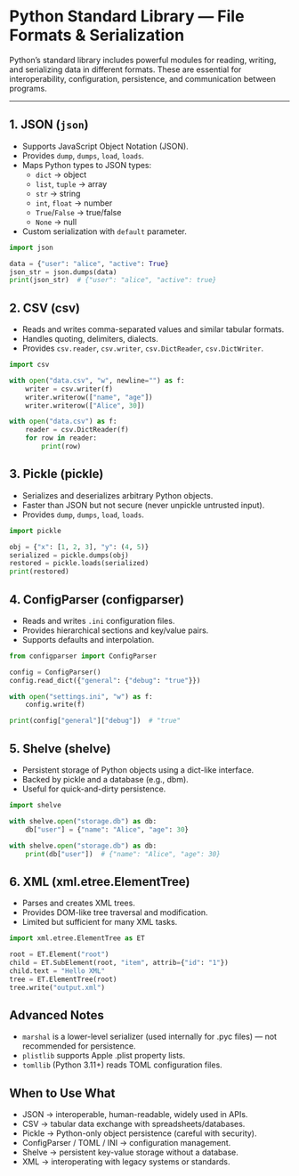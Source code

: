 # Python Standard Library — File Formats & Serialization

Python’s standard library includes powerful modules for reading, writing, and serializing data in different formats. These are essential for interoperability, configuration, persistence, and communication between programs.

---

## 1. JSON (`json`)
- Supports JavaScript Object Notation (JSON).
- Provides `dump`, `dumps`, `load`, `loads`.
- Maps Python types to JSON types:
  - `dict` → object
  - `list`, `tuple` → array
  - `str` → string
  - `int`, `float` → number
  - `True`/`False` → true/false
  - `None` → null
- Custom serialization with `default` parameter.

```python
import json

data = {"user": "alice", "active": True}
json_str = json.dumps(data)
print(json_str)  # {"user": "alice", "active": true}
```

## 2. CSV (csv)
* Reads and writes comma-separated values and similar tabular formats.
* Handles quoting, delimiters, dialects.
* Provides `csv.reader`, `csv.writer`, `csv.DictReader`, `csv.DictWriter`.

```python
import csv

with open("data.csv", "w", newline="") as f:
    writer = csv.writer(f)
    writer.writerow(["name", "age"])
    writer.writerow(["Alice", 30])

with open("data.csv") as f:
    reader = csv.DictReader(f)
    for row in reader:
        print(row)
```

## 3. Pickle (pickle)
* Serializes and deserializes arbitrary Python objects.
* Faster than JSON but not secure (never unpickle untrusted input).
* Provides `dump`, `dumps`, `load`, `loads`.

```python
import pickle

obj = {"x": [1, 2, 3], "y": (4, 5)}
serialized = pickle.dumps(obj)
restored = pickle.loads(serialized)
print(restored)
```

## 4. ConfigParser (configparser)
* Reads and writes `.ini` configuration files.
* Provides hierarchical sections and key/value pairs.
* Supports defaults and interpolation.

```python
from configparser import ConfigParser

config = ConfigParser()
config.read_dict({"general": {"debug": "true"}})

with open("settings.ini", "w") as f:
    config.write(f)

print(config["general"]["debug"])  # "true"
```

## 5. Shelve (shelve)
* Persistent storage of Python objects using a dict-like interface.
* Backed by pickle and a database (e.g., dbm).
* Useful for quick-and-dirty persistence.

```python
import shelve

with shelve.open("storage.db") as db:
    db["user"] = {"name": "Alice", "age": 30}

with shelve.open("storage.db") as db:
    print(db["user"])  # {"name": "Alice", "age": 30}
```

## 6. XML (xml.etree.ElementTree)
* Parses and creates XML trees.
* Provides DOM-like tree traversal and modification.
* Limited but sufficient for many XML tasks.

```python
import xml.etree.ElementTree as ET

root = ET.Element("root")
child = ET.SubElement(root, "item", attrib={"id": "1"})
child.text = "Hello XML"
tree = ET.ElementTree(root)
tree.write("output.xml")
```

## Advanced Notes
* `marshal` is a lower-level serializer (used internally for .pyc files) — not recommended for persistence.
* `plistlib` supports Apple .plist property lists.
* `tomllib` (Python 3.11+) reads TOML configuration files.

## When to Use What
* JSON → interoperable, human-readable, widely used in APIs.
* CSV → tabular data exchange with spreadsheets/databases.
* Pickle → Python-only object persistence (careful with security).
* ConfigParser / TOML / INI → configuration management.
* Shelve → persistent key-value storage without a database.
* XML → interoperating with legacy systems or standards.